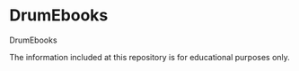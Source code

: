# DrumEbooks
DrumEbooks

The information included at this repository is for educational purposes only.

